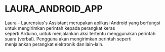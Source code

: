 # LAURA_ANDROID_APP
Laura - Laurensius's Assistant merupakan aplikasi Android yang berfungsi untuk mengirimkan perintah kepada perangkat keras <br>
seperti Arduino, untuk menjalankan aksi tertentu menggunakan perintah suara (verbal). Pengguna akan mengirimkan perintah seperti <br>
menjalankan perangkat elektronik dan lain-lain. 
